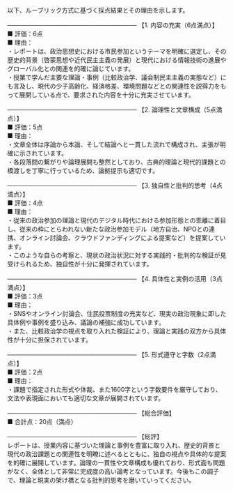 以下、ルーブリック方式に基づく採点結果とその理由を示します。

──────────────────────────────
【1. 内容の充実（6点満点）】  
■ 評価：6点  
■ 理由：  
・レポートは、政治思想史における市民参加というテーマを明確に選定し、その歴史的背景（啓蒙思想や近代民主主義の発展）と現代における情報技術の進展やグローバル化との関連を的確に論じています。  
・授業で学んだ主要な理論・事例（比較政治学、議会制民主主義の実態など）にも言及し、現代の少子高齢化、経済格差、環境問題などとの関連性を説得力をもって展開している点で、要求された内容を十分に充実させています。

──────────────────────────────
【2. 論理性と文章構成（5点満点）】  
■ 評価：5点  
■ 理由：  
・文章全体は序論から本論、そして結論へと一貫した流れで構成され、主張が明確に示されています。  
・各段落間の繋がりや論理展開も整然としており、古典的理論と現代的課題との橋渡しを丁寧に行っているため、論拠提示も適切です。

──────────────────────────────
【3. 独自性と批判的思考（4点満点）】  
■ 評価：4点  
■ 理由：  
・従来の政治参加の理論と現代のデジタル時代における参加形態との乖離に着目し、従来の枠にとらわれない新たな政治参加モデル（地方自治、NPOとの連携、オンライン討論会、クラウドファンディングによる提案など）を提案しています。  
・このような自らの考察と、現状の政治状況に対する実践的・批判的な検証が見受けられるため、独自性が十分に発揮されています。

──────────────────────────────
【4. 具体性と実例の活用（3点満点）】  
■ 評価：3点  
■ 理由：  
・SNSやオンライン討論会、住民投票制度の充実など、現実の政治現象に即した具体例や事例を盛り込み、議論の補強に成功しています。  
・また、比較政治学の視点を取り入れた検証により、理論と実践の双方から具体性が十分に担保されています。

──────────────────────────────
【5. 形式遵守と字数（2点満点）】  
■ 評価：2点  
■ 理由：  
・課題で指定された形式や体裁、また1600字という字数要件を厳守しており、文法や表現面においても適切な文章が展開されています。

──────────────────────────────
【総合評価】  
■ 合計点：20点（満点）

──────────────────────────────
【総評】  
レポートは、授業内容に基づいた理論と事例を豊富に取り入れ、歴史的背景と現代の政治課題との関連性を明瞭に述べるとともに、独自の視点や具体的な提案を的確に展開しています。論理の一貫性や文章構成も優れており、形式面も問題がなく、全体として非常に完成度の高い論考となっています。今後もこの調子で、理論と現実の架け橋となる批判的思考を磨いていってください。